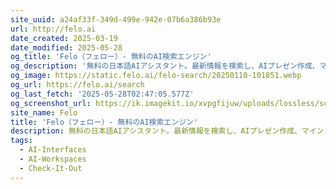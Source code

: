 ```yaml
---
site_uuid: a24af33f-349d-499e-942e-07b6a386b93e
url: http://felo.ai
date_created: 2025-03-19
date_modified: 2025-05-28
og_title: 'Felo（フェロー）- 無料のAI検索エンジン'
og_description: '無料の日本語AIアシスタント。最新情報を検索し、AIプレゼン作成、マインドマップ、文書読み取り、画像生成など多機能搭載'
og_image: https://static.felo.ai/felo-search/20250110-101851.webp
og_url: https://felo.ai/search
og_last_fetch: '2025-05-28T02:47:05.577Z'
og_screenshot_url: https://ik.imagekit.io/xvpgfijuw/uploads/lossless/screenshots/20250528_Felo.ai_og_screenshot.jpeg
site_name: Felo
title: 'Felo（フェロー）- 無料のAI検索エンジン'
description: 無料の日本語AIアシスタント。最新情報を検索し、AIプレゼン作成、マインドマップ、文書読み取り、画像生成など多機能搭載！
tags:
  - AI-Interfaces
  - AI-Workspaces
  - Check-It-Out
---
```


